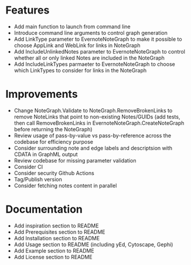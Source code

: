 # Features
* Add main function to launch from command line
* Introduce command line arguments to control graph generation
* Add LinkType parameter to EvernoteNoteGraph to make it possible to choose AppLink and WebLink for links in NoteGraph
* Add IncludeUnlinkedNotes parameter to EvernoteNoteGraph to control whether all or only linked Notes are included in the NoteGraph
* Add IncludeLinkTypes parmaeter to EvernoteNoteGraph to choose which LinkTypes to consider for links in the NoteGraph

# Improvements
* Change NoteGraph.Validate to NoteGraph.RemoveBrokenLinks to remove NoteLinks that point to non-existing Notes/GUIDs (add tests, then call RemoveBrokenLinks in EvernoteNoteGraph.CreateNoteGraph before returning the NoteGraph)
* Review usage of pass-by-value vs pass-by-reference across the codebase for efficiency purpose
* Consider surrounding note and edge labels and descriptsion with CDATA in GraphML output
* Review codebase for missing parameter validation
* Consider CI
* Consider security Github Actions
* Tag/Publish version
* Consider fetching notes content in parallel

# Documentation
* Add inspiration section to README
* Add Prerequisites section to README
* Add Installation section to README
* Add Usage section to README (including yEd, Cytoscape, Gephi)
* Add Example section to README
* Add License section to README
